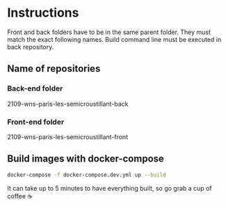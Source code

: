 # Instructions

Front and back folders have to be in the same parent folder.
They must match the exact following names.
Build command line must be executed in back repository.

## Name of repositories

### Back-end folder
2109-wns-paris-les-semicroustillant-back

### Front-end folder
2109-wns-paris-les-semicroustillant-front

## Build images with docker-compose
```bash
docker-compose -f docker-compose.dev.yml up --build
```

It can take up to 5 minutes to have everything built, so go grab a cup of coffee :coffee: